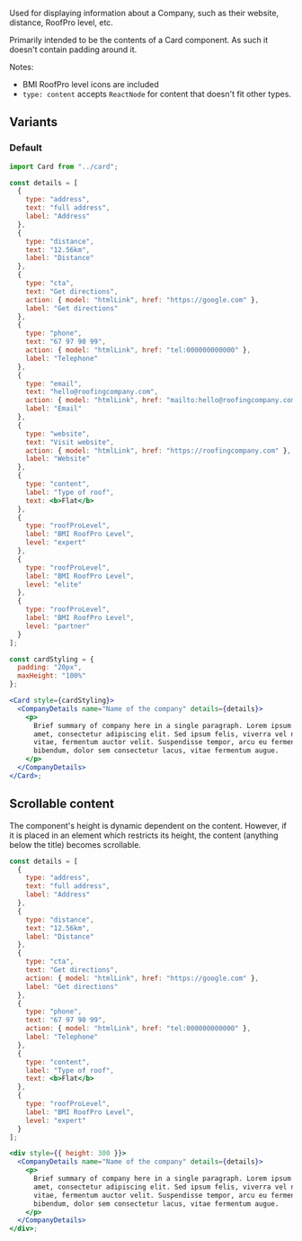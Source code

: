 Used for displaying information about a Company, such as their website, distance, RoofPro level, etc.

Primarily intended to be the contents of a Card component. As such it doesn't contain padding around it.

Notes:

- BMI RoofPro level icons are included
- `type: content` accepts `ReactNode` for content that doesn't fit other types.

## Variants

### Default

```jsx
import Card from "../card";

const details = [
  {
    type: "address",
    text: "full address",
    label: "Address"
  },
  {
    type: "distance",
    text: "12.56km",
    label: "Distance"
  },
  {
    type: "cta",
    text: "Get directions",
    action: { model: "htmlLink", href: "https://google.com" },
    label: "Get directions"
  },
  {
    type: "phone",
    text: "67 97 90 99",
    action: { model: "htmlLink", href: "tel:000000000000" },
    label: "Telephone"
  },
  {
    type: "email",
    text: "hello@roofingcompany.com",
    action: { model: "htmlLink", href: "mailto:hello@roofingcompany.com" },
    label: "Email"
  },
  {
    type: "website",
    text: "Visit website",
    action: { model: "htmlLink", href: "https://roofingcompany.com" },
    label: "Website"
  },
  {
    type: "content",
    label: "Type of roof",
    text: <b>Flat</b>
  },
  {
    type: "roofProLevel",
    label: "BMI RoofPro Level",
    level: "expert"
  },
  {
    type: "roofProLevel",
    label: "BMI RoofPro Level",
    level: "elite"
  },
  {
    type: "roofProLevel",
    label: "BMI RoofPro Level",
    level: "partner"
  }
];

const cardStyling = {
  padding: "20px",
  maxHeight: "100%"
};

<Card style={cardStyling}>
  <CompanyDetails name="Name of the company" details={details}>
    <p>
      Brief summary of company here in a single paragraph. Lorem ipsum dolor sit
      amet, consectetur adipiscing elit. Sed ipsum felis, viverra vel nunc
      vitae, fermentum auctor velit. Suspendisse tempor, arcu eu fermentum
      bibendum, dolor sem consectetur lacus, vitae fermentum augue.
    </p>
  </CompanyDetails>
</Card>;
```

## Scrollable content

The component's height is dynamic dependent on the content. However, if it is placed in an element which restricts its height, the content (anything below the title) becomes scrollable.

```jsx
const details = [
  {
    type: "address",
    text: "full address",
    label: "Address"
  },
  {
    type: "distance",
    text: "12.56km",
    label: "Distance"
  },
  {
    type: "cta",
    text: "Get directions",
    action: { model: "htmlLink", href: "https://google.com" },
    label: "Get directions"
  },
  {
    type: "phone",
    text: "67 97 90 99",
    action: { model: "htmlLink", href: "tel:000000000000" },
    label: "Telephone"
  },
  {
    type: "content",
    label: "Type of roof",
    text: <b>Flat</b>
  },
  {
    type: "roofProLevel",
    label: "BMI RoofPro Level",
    level: "expert"
  }
];

<div style={{ height: 300 }}>
  <CompanyDetails name="Name of the company" details={details}>
    <p>
      Brief summary of company here in a single paragraph. Lorem ipsum dolor sit
      amet, consectetur adipiscing elit. Sed ipsum felis, viverra vel nunc
      vitae, fermentum auctor velit. Suspendisse tempor, arcu eu fermentum
      bibendum, dolor sem consectetur lacus, vitae fermentum augue.
    </p>
  </CompanyDetails>
</div>;
```
